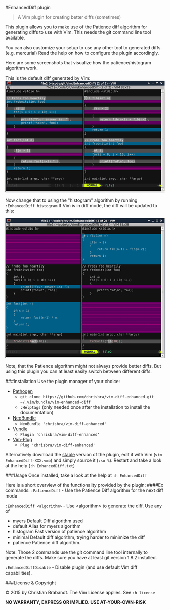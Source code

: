 #EnhancedDiff plugin
> A Vim plugin for creating better diffs (sometimes)

This plugin allows you to make use of the Patience diff algorithm for generating diffs to use with Vim. This needs the git command line tool available.

You can also customize your setup to use any other tool to generated diffs (e.g. mercurial) Read the help on how to configure the plugin accordingly.

Here are some screenshots that visualize how the patience/histogram algorithm work.

This is the default diff generated by Vim:
![Default diff](default_diff.png)

Now change that to using the "histogram" algorithm by running `:EnhancedDiff histogram`
If Vim is in diff mode, the diff will be updated to this:

![histogram diff](histogram_diff.png)

Note, that the Patience algorithm might not always provide better diffs. But using this plugin you can at least easily switch between different diffs.

###Installation
Use the plugin manager of your choice:

* [Pathogen][pathogen]
  * `git clone https://github.com/chrisbra/vim-diff-enhanced.git ~/.vim/bundle/vim-enhanced-diff`
  * `:Helptags` (only needed once after the installation to install the documentation)
* [NeoBundle][neobundle]
  * `NeoBundle 'chrisbra/vim-diff-enhanced'`
* [Vundle][vundle]
  * `Plugin 'chrisbra/vim-diff-enhanced'`
* [Vim-Plug][vim-plug]
  * `Plug 'chrisbra/vim-diff-enhanced'`

Alternatively download the [stable][] version of the plugin, edit it with Vim (`vim EnhancedDiff-XXX.vmb`) and simply source it (`:so %`). Restart and take a look at the help (`:h EnhancedDiff.txt`)

[stable]: http://www.vim.org/scripts/script.php?script_id=5121

###Usage
Once installed, take a look at the help at `:h EnhancedDiff`

Here is a short overview of the functionality provided by the plugin:
####Ex commands:
`:PatienceDiff` - Use the Patience Diff algorithm for the next diff mode

`:EnhancedDiff <algorithm>`  - Use &lt;algorithm> to generate the diff.
Use any of
* myers		Default Diff algorithm used
* default	Alias for myers algorithm
* histogram     Fast version of patience algorithm
* minimal	Default diff algorithm, trying harder to minimize the diff
* patience	Patience diff algorithm.

Note: Those 2 commands use the git command line tool internally to generate the
diffs. Make sure you have at least git version 1.8.2 installed.

`:EnhancedDiffDisable`    - Disable plugin (and use default Vim diff capabilities).

###License & Copyright

© 2015 by Christian Brabandt. The Vim License applies. See `:h license`

__NO WARRANTY, EXPRESS OR IMPLIED.  USE AT-YOUR-OWN-RISK__

[pathogen]: https://github.com/tpope/vim-pathogen
[neobundle]: https://github.com/Shougo/neobundle.vim
[vundle]: https://github.com/gmarik/vundle
[vim-plug]: https://github.com/junegunn/vim-plug
